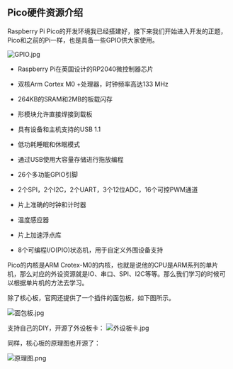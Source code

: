 ## Pico硬件资源介绍

Raspberry Pi Pico的开发环境我已经搭建好，接下来我们开始进入开发的正题，Pico和之前的Pi一样，也是具备一些GPIO供大家使用。

![GPIO.jpg](https://github.com/zihan987/Raspberry-Pi-Pico/blob/main/images/GPIO.jpg?raw=true)

- Raspberry Pi在英国设计的RP2040微控制器芯片
- 双核Arm Cortex M0 +处理器，时钟频率高达133 MHz
- 264KB的SRAM和2MB的板载闪存
- 形模块允许直接焊接到载板
- 具有设备和主机支持的USB 1.1
- 低功耗睡眠和休眠模式

- 通过USB使用大容量存储进行拖放编程
- 26个多功能GPIO引脚
- 2个SPI，2个I2C，2个UART，3个12位ADC，16个可控PWM通道
- 片上准确的时钟和计时器
- 温度感应器
- 片上加速浮点库
- 8个可编程I/O(PIO)状态机，用于自定义外围设备支持

Pico的内核是ARM Crotex-M0的内核，也就是说他的CPU是ARM系列的单片机，那么对应的外设资源就是IO、串口、SPI、I2C等等。那么我们学习的时候可以根据单片机的方法去学习。

除了核心板，官网还提供了一个插件的面包板，如下图所示。

![面包板.jpg](https://github.com/zihan987/Raspberry-Pi-Pico/blob/main/images/%E9%9D%A2%E5%8C%85%E6%9D%BF.jpg?raw=true?style=right)

支持自己的DIY，开源了外设板卡：
![外设板卡.jpg](https://github.com/zihan987/Raspberry-Pi-Pico/blob/main/images/%E5%A4%96%E8%AE%BE%E6%9D%BF%E5%8D%A1.jpg?raw=true)

同样，核心板的原理图也开源了：

![原理图.png](https://github.com/zihan987/Raspberry-Pi-Pico/blob/main/images/%E5%8E%9F%E7%90%86%E5%9B%BE.png?raw=true)

